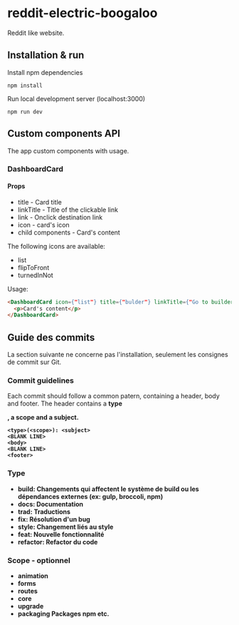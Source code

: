 # reddit-electric-boogaloo

Reddit like website.

## Installation & run

Install npm dependencies
```
npm install
```
Run local development server (localhost:3000)
```
npm run dev
```

## Custom components API

The app custom components with usage.

### DashboardCard

#### Props

* title - Card title
* linkTitle - Title of the clickable link
* link - Onclick destination link
* icon - card's icon
* child components - Card's content

The following icons are available:

- list
- flipToFront
- turnedInNot

Usage:

```html
<DashboardCard icon={"list"} title={"bulder"} linkTitle={"Go to builder"} link={"/builder"}>
  <p>Card's content</p>
</DashboardCard>
```

## Guide des commits

La section suivante ne concerne pas l'installation, seulement les consignes de commit sur Git.

### Commit guidelines

Each commit should follow a common patern, containing a header, body and footer. The header contains a <b>type</p>, a <b>scope</b> and a <b>subject</b>.

```
<type>(<scope>): <subject>
<BLANK LINE>
<body>
<BLANK LINE>
<footer>
```

### Type

- <b>build</b>:  Changements qui affectent le système de build ou les dépendances externes (ex: gulp, broccoli, npm)
- <b>docs</b>: Documentation
- <b>trad</b>: Traductions
- <b>fix</b>: Résolution d'un bug
- <b>style</b>: Changement liés au style
- <b>feat</b>: Nouvelle fonctionnalité
- <b>refactor</b>: Refactor du code

### Scope - optionnel

- <b>animation</b>
- <b>forms</b>
- <b>routes</b>
- <b>core</b>
- <b>upgrade</b>
- <b>packaging</b> Packages npm etc.
